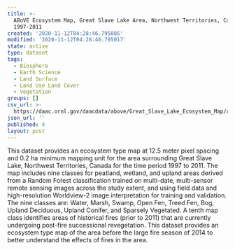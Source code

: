 ```yaml
---
title: >-
  ABoVE Ecosystem Map, Great Slave Lake Area, Northwest Territories, Canada,
  1997-2011
created: '2020-11-12T04:28:46.795005'
modified: '2020-11-12T04:28:46.795017'
state: active
type: dataset
tags:
  - Biosphere
  - Earth Science
  - Land Surface
  - Land Use Land Cover
  - Vegetation
groups: []
csv_url: >-
  https://daac.ornl.gov/daacdata/above/Great_Slave_Lake_Ecosystem_Map/comp/Landsat_SAR_AOI_stack_info.csv
json_url: ''
published: 4
layout: post
---
```

This dataset provides an ecosystem type map at 12.5 meter pixel spacing and 0.2 ha minimum mapping unit for the area surrounding Great Slave Lake, Northwest Territories, Canada for the time period 1997 to 2011. The map includes nine classes for peatland, wetland, and upland areas derived from a Random Forest classification trained on multi-date, multi-sensor remote sensing images across the study extent, and using field data and high-resolution Worldview-2 image interpretation for training and validation. The nine classes are: Water, Marsh, Swamp, Open Fen, Treed Fen, Bog, Upland Deciduous, Upland Conifer, and Sparsely Vegetated. A tenth map class identifies areas of historical fires (prior to 2011) that are currently undergoing post-fire successional revegetation. This dataset provides an ecosystem type map of the area before the large fire season of 2014 to better understand the effects of fires in the area.
